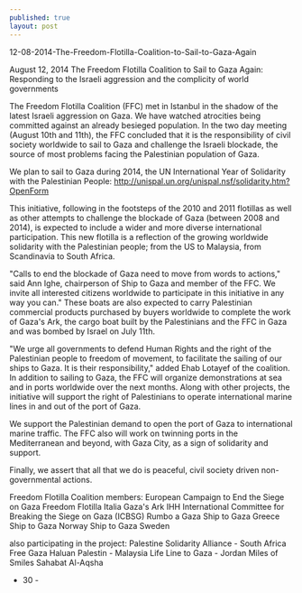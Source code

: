 ```yaml
---
published: true
layout: post
---
```


12-08-2014-The-Freedom-Flotilla-Coalition-to-Sail-to-Gaza-Again

August 12, 2014
The Freedom Flotilla Coalition to Sail to Gaza Again:
Responding to the Israeli aggression and the  complicity of world governments
 
The Freedom Flotilla Coalition (FFC) met in Istanbul in the shadow of the latest Israeli aggression on Gaza. We have watched atrocities being committed against an already besieged population. In the two day meeting (August 10th and 11th), the FFC concluded that it is the responsibility of civil society worldwide to sail to Gaza and challenge the Israeli blockade, the source of most problems facing the Palestinian population of Gaza.

We plan to sail to Gaza during 2014, the UN International Year of Solidarity with the Palestinian People: http://unispal.un.org/unispal.nsf/solidarity.htm?OpenForm 

This initiative, following in the footsteps of the 2010 and 2011 flotillas as well as other attempts to challenge the blockade of Gaza (between 2008 and 2014), is expected to include a wider and more diverse international participation.  This new flotilla is a reflection of the growing worldwide solidarity with the Palestinian people; from the US to Malaysia, from Scandinavia to South Africa.

"Calls to end the blockade of Gaza need to move from words to actions," said Ann Ighe, chairperson of Ship to Gaza and member of the FFC. We invite all interested citizens worldwide to participate in this initiative in any way you can."
These boats are also expected to carry Palestinian commercial products purchased by buyers worldwide to complete the work of Gaza's Ark, the cargo boat built by the Palestinians and the FFC in Gaza and was bombed by Israel on July 11th.

"We urge all governments to defend Human Rights and the right of the Palestinian people to freedom of movement, to facilitate the sailing of our ships to Gaza. It is their responsibility," added Ehab Lotayef of the coalition. 
In addition to sailing to Gaza, the FFC will organize demonstrations at sea and in ports worldwide over the next months. Along with other projects, the initiative will support the right of Palestinians to operate international marine lines in and out of the port of Gaza.

We support the Palestinian demand to open the port of Gaza to international marine traffic. The FFC also will work on twinning ports in the Mediterranean and beyond, with Gaza City, as a sign of solidarity and support.

Finally, we assert that all that we do is peaceful, civil society driven non-governmental actions.

Freedom Flotilla Coalition members:
European Campaign to End the Siege on Gaza
Freedom Flotilla Italia
Gaza's Ark
IHH
International Committee for Breaking the Siege on Gaza (ICBSG)
Rumbo a Gaza
Ship to Gaza Greece
Ship to Gaza Norway
Ship to Gaza Sweden

also participating in the project:
Palestine Solidarity Alliance - South Africa
Free Gaza
Haluan Palestin - Malaysia
Life Line to Gaza - Jordan
Miles of Smiles
Sahabat Al-Aqsha

   - 30 -
